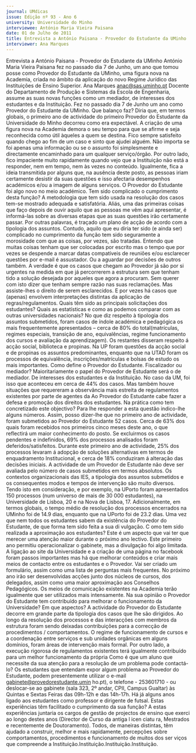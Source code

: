 ```yaml
---
journal: UMdicas
issue: Edição nº 93 - Ano 6
university: Universidade do Minho
interviewee: António Maria Vieira Paisana
date: 01 de Julho de 2011
title: Entrevista a António Paisana - Provedor do Estudante da UMinho
interviewer: Ana Marques
---
```



Entrevista a António Paisana - Provedor do Estudante da UMinho
António Maria Vieira Paisana fez no passado dia 7 de Junho, um
ano que tomou posse como Provedor do Estudante da
UMinho, uma figura nova na Academia, criada no âmbito da
aplicação do novo Regime Jurídico das Instituições de Ensino Superior.
Ana Marques
anac@sas.uminho.pt
Docente do Departamento de
Produção e Sistemas da Escola de
Engenharia, assume as suas novas
funções como um mediador, de
interesses dos estudantes e da
Instituição.
Fez no passado dia 7 de Junho um
ano como Provedor do Estudante
da UMinho. Que balanço faz?
Diria que, em termos globais, o
primeiro ano de actividade do
primeiro Provedor do Estudante da
Universidade do Minho decorreu
como era expectável. A criação de
uma figura nova na Academia
demora o seu tempo para que se
afirme e seja reconhecida como útil
àqueles a quem se destina. Fico
sempre satisfeito quando chego ao
fim de um caso e sinto que ajudei
alguém. Não importa se foi apenas
uma informação ou se o assunto foi
simplesmente e directamente
encaminhado para um qualquer
serviço/órgão. Por outro lado, fico
impaciente muito rapidamente
quando vejo que a Instituição não
está a responder, nem em tempo,
nem às vezes no conteúdo.
Igualmente, fica a ideia transmitida
por alguns que, na ausência deste
posto, as pessoas iriam certamente
desistir da suas questões e isso
afectaria desempenhos
académicos e/ou a imagem de
alguns serviços.
O Provedor do Estudante foi algo
novo no meio académico. Tem sido
complicado o cumprimento desta
função?
A metodologia que tem sido usada
na resolução dos casos tem-se
mostrado adequada e satisfatória.
Aliás, uma das primeiras coisas que
faço depois de ouvir aquilo que as
pessoas me vêm aqui apresentar, é
informá-las sobre as diversas
etapas que as suas questões irão
certamente passar. Por outras
palavras, é traçado um plano de
acção de acordo com a tipologia dos
assuntos.
Contudo, aquilo que eu diria ter sido
(e ainda ser) complicado no
cumprimento da função tem sido
seguramente a morosidade com
que as coisas, por vezes, são
tratadas. Entendo que muitas coisas
tenham que ser colocadas por
escrito mas o tempo que por vezes
se despende a marcar datas
compatíveis de reuniões e/ou
esclarecer questões por e-mail é
assustador. Ou a aguardar por
decisões de outros também. A
verdade é que os casos que chegam
ao Provedor já são por si urgentes na
medida em que já percorrerem a
estrutura sem que tenham tido a
solução desejada por aqueles que
agora a procuram.
Sem querer com isto dizer que
tenham sempre razão nas suas
reclamações. Mas assiste-lhes o
direito de serem esclarecidos. E por
vezes há casos que (apenas)
envolvem interpretações distintas
da aplicação de
regras/regulamentos.
Quais têm sido as principais
solicitações dos estudantes?
Quais as estatísticas e como as
podemos comparar com as outras
universidades nacionais?
No que diz respeito à tipologia dos
assuntos submetidos, foram casos
de índole académica e pedagógica
os mais frequentemente
apresentados – cerca de 80% do
total(matrículas, regimes
especiais, transição de ano,
equivalências, regime
funcionamento dos cursos e
avaliação da aprendizagem).
Os restantes disseram respeito á
acção social, biblioteca e propinas.
Na UP foram questões da acção
social e de propinas os assuntos
predominantes, enquanto que na
UTAD foram os processos de
equivalência, inscrições/matrículas
e bolsas de estudo os mais
importantes.
Como define o Provedor do
Estudante. Fiscalizador ou
mediador?
Maioritariamente o papel do
Provedor de Estudante será o de
mediador. De interesses dos
estudantes e da Instituição. No caso
da UM, foi isso que aconteceu em
cerca de 44% dos casos. Mas
também houve situações que
requereram a observância mais
estreita de regulamentos
existentes por parte de agentes da
Ao Provedor do Estudante cabe
fazer a defesa e promoção dos
direitos dos estudantes. Na prática
como tem concretizado este
objectivo?
Para lhe responder a esta questão
indico-lhe alguns números. Assim,
posso dizer-lhe que no primeiro ano
de actividade, foram submetidos ao
Provedor do Estudante 52 casos.
Cerca de 63% dos quais foram
recebidos nos primeiros cinco
meses deste ano, o que reflectirá
um maior conhecimento do posto.
Se excluirmos os casos pendentes e
indefinidos, 69% dos processos
analisados foram
deferidos/satisfeitos. Durante este
primeiro ano de actividade, 25% dos
processos levaram á adopção de
soluções alternativas em termos de
enquadramento Institucional, e
cerca de 18% conduziram á
alteração das decisões iniciais.
A actividade de um
Provedor de
Estudante não deve
ser avaliada pelo
número de casos
submetidos em
termos absolutos. Os
contextos
organizacionais das
IES, a tipologia dos
assuntos submetidos
e os consequentes
modos e tempos de
intervenção são
muito diversos. Tendo
isto em consideração,
e por exemplo, na
UPorto foram
apresentados 150
processos (num
universo de mais de
30 000 estudantes),
na Universidade de
Lisboa, 20 e na Nova
de Lisboa, 17.
Adicionalmente, em
termos globais, o
tempo médio de
resolução dos
processos encerrados
na UMinho foi de 14.9
dias, enquanto que na
UPorto foi de 23.2
dias.
Uma vez que nem todos os
estudantes sabem da existência do
Provedor do Estudante, de que
forma tem sido feita a sua
di vulgação. C omo tem sido
realizada a aproximação aos
estudantes?
Este é um aspecto que vai ter que
merecer uma atenção maior
durante o próximo ano lectivo. Este
primeiro ano permitiu
operacionalizar o gabinete, mas a
divulgação foi algo limitada. A
ligação ao site da Universidade e a
criação de uma página no facebook
foram passos importantes mas há
que melhorar conteúdos e criar
mais meios de contacto entre os
estudantes e o Provedor. Vai ser
criado um formulário, assim como
uma lista de perguntas mais
frequentes. No próximo ano irão ser
desenvolvidas acções junto dos
núcleos de cursos, dos delegados,
assim como uma maior
aproximação aos Conselhos
Pedagógicos. Os meios de
comunicação existentes na
Academia terão igualmente que ser
utilizados mais intensamente.
Na sua opinião o Provedor do
Estudante tem contribuído para
melhorar o funcionamento da
Universidade? Em que aspectos?
A actividade do Provedor do
Estudante decorre em grande parte
da tipologia dos casos que lhe são
dirigidos. Ao longo da resolução dos
processos e das interacções com
membros da estrutura foram sendo
deixadas contribuições para a
correcção de procedimentos /
comportamentos.
O regime de funcionamento de
cursos e a coordenação entre
serviços e sub unidades orgânicas
em alguns domínios, foram áreas de
intervenção mais formal. Por outro
lado, a execução rigorosa de
regulamentos existentes terá
igualmente contribuído para um
melhor funcionamento da própria
Como é que um aluno que
necessite da sua atenção para a
resolução de um problema pode
contactá-lo?
Os estudantes que entendam expor
algum problema ao Provedor do
Estudante, podem presentemente
utilizar o e-mail
gabinete@provedorestudante.umin
ho.pt), o telefone - 253601710 - ou
deslocar-se ao gabinete (sala 323,
2º andar, CPII, Campus Gualtar) às
Quintas e Sextas Feiras das 09h-12h
e das 14h-17h.
Há já alguns anos ligado aos
estudantes como professor e
dirigente de futsal. Estas
experiências têm facilitado o
cumprimento da sua função?
A estas experiências juntaria os
cargos de gestão de projectos de
ensino que exerci ao longo destes
anos (Director de Curso da antiga
l icen ciatu ra, Mestrados e
recentemente de Doutoramento).
Todos, de maneiras distintas, têm
ajudado a construir, melhor e mais
rapidamente, percepções sobre
comportamentos, procedimentos e
funcionamento de muitos dos
ser viços que compreende a
Instituição.Instituição.Instituição.Instituição.